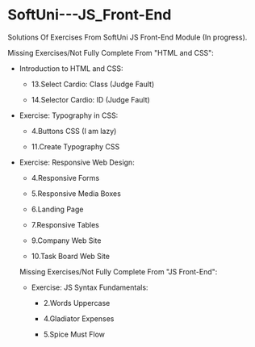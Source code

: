 # SoftUni---JS_Front-End

Solutions Of Exercises From SoftUni JS Front-End Module (In progress).

Missing Exercises/Not Fully Complete From "HTML and CSS":

- Introduction to HTML and CSS:

  - 13.Select Cardio: Class (Judge Fault)

  - 14.Selector Cardio: ID (Judge Fault)

- Exercise: Typography in CSS:

  - 4.Buttons CSS (I am lazy)

  - 11.Create Typography CSS 

- Exercise: Responsive Web Design:

  - 4.Responsive Forms

  - 5.Responsive Media Boxes

  - 6.Landing Page

  - 7.Responsive Tables

  - 9.Company Web Site

  - 10.Task Board Web Site

  Missing Exercises/Not Fully Complete From "JS Front-End":

   - Exercise: JS Syntax Fundamentals:
   
     - 2.Words Uppercase

     - 4.Gladiator Expenses

     - 5.Spice Must Flow